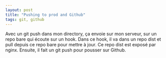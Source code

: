 ```yaml
---
layout: post
title: "Pushing to prod and Github"
tags: git, github
---
```


Avec un git push dans mon directory, ça envoie sur mon serveur, sur un repo
bare qui écoute sur un hook. Dans ce hook, il va dans un repo dist et pull
depuis ce repo bare pour mettre à jour. Ce repo dist est exposé par nginx.
Ensuite, il fait un git push pour pousser sur Github.
